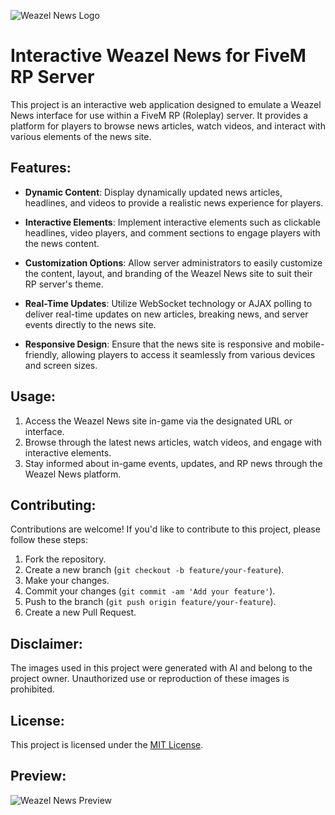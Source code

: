 ![Weazel News Logo](https://media.discordapp.net/attachments/841197221578801172/1205758405134913566/NTeNCse.png?ex=65d98905&is=65c71405&hm=1acbd4d740759050ab4bf1488e4dc3b488ce8ce34f1711431611c5e09186c49d&=&format=webp&quality=lossless&width=1200&height=165)

# Interactive Weazel News for FiveM RP Server

This project is an interactive web application designed to emulate a Weazel News interface for use within a FiveM RP (Roleplay) server. It provides a platform for players to browse news articles, watch videos, and interact with various elements of the news site.

## Features:

- **Dynamic Content**: Display dynamically updated news articles, headlines, and videos to provide a realistic news experience for players.
  
- **Interactive Elements**: Implement interactive elements such as clickable headlines, video players, and comment sections to engage players with the news content.
  
- **Customization Options**: Allow server administrators to easily customize the content, layout, and branding of the Weazel News site to suit their RP server's theme.
  
- **Real-Time Updates**: Utilize WebSocket technology or AJAX polling to deliver real-time updates on new articles, breaking news, and server events directly to the news site.
  
- **Responsive Design**: Ensure that the news site is responsive and mobile-friendly, allowing players to access it seamlessly from various devices and screen sizes.

## Usage:

1. Access the Weazel News site in-game via the designated URL or interface.
2. Browse through the latest news articles, watch videos, and engage with interactive elements.
3. Stay informed about in-game events, updates, and RP news through the Weazel News platform.

## Contributing:

Contributions are welcome! If you'd like to contribute to this project, please follow these steps:

1. Fork the repository.
2. Create a new branch (`git checkout -b feature/your-feature`).
3. Make your changes.
4. Commit your changes (`git commit -am 'Add your feature'`).
5. Push to the branch (`git push origin feature/your-feature`).
6. Create a new Pull Request.

## Disclaimer:

The images used in this project were generated with AI and belong to the project owner. Unauthorized use or reproduction of these images is prohibited.

## License:

This project is licensed under the [MIT License](LICENSE).

## Preview:
![Weazel News Preview](https://media.discordapp.net/attachments/962372455425540181/1205751284414550026/image.png?ex=65d98263&is=65c70d63&hm=ccad54cae18cefb2642c46f3d832980e3d89b38c94bd28d63a2e1c474d514e38&=&format=webp&quality=lossless&width=289&height=584)

